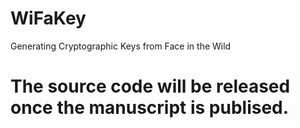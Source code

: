 # WiFaKey
Generating Cryptographic Keys from Face in the Wild

# The source code will be released once the manuscript is publised.
